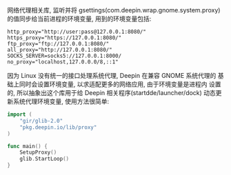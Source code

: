 网络代理相关库, 监听并将 gsettings(com.deepin.wrap.gnome.system.proxy)
的值同步给当前进程的环境变量, 用到的环境变量包括:

```
http_proxy="http://user:pass@127.0.0.1:8080/"
https_proxy="https://127.0.0.1:8080/"
ftp_proxy="ftp://127.0.0.1:8080/"
all_proxy="http://127.0.0.1:8080/"
SOCKS_SERVER=socks5://127.0.0.1:8000/
no_proxy="localhost,127.0.0.0/8,::1"
```

因为 Linux 没有统一的接口处理系统代理, Deepin 在兼容 GNOME 系统代理的
基础上同时会设置环境变量, 以求适配更多的网络应用, 由于环境变量是进程内
设置的, 所以抽象出这个库用于给 Deepin 相关程序(startdde/launcher/dock)
动态更新系统代理环境变量, 使用方法很简单:

```go
import (
	"gir/glib-2.0"
	"pkg.deepin.io/lib/proxy"
)

func main() {
	SetupProxy()
	glib.StartLoop()
}
```
